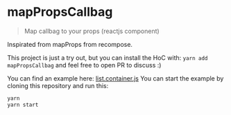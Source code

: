 # mapPropsCallbag
> Map callbag to your props (reactjs component)

Inspirated from mapProps from recompose.

This project is just a try out, but you can install the HoC with: `yarn add mapPropsCallbag` and feel free to open PR to discuss :)

You can find an example here: [list.container.js](./packages/example-ui/src/screens/list/list.container.js)
You can start the example by cloning this repository and run this:

```sh
yarn
yarn start
```
